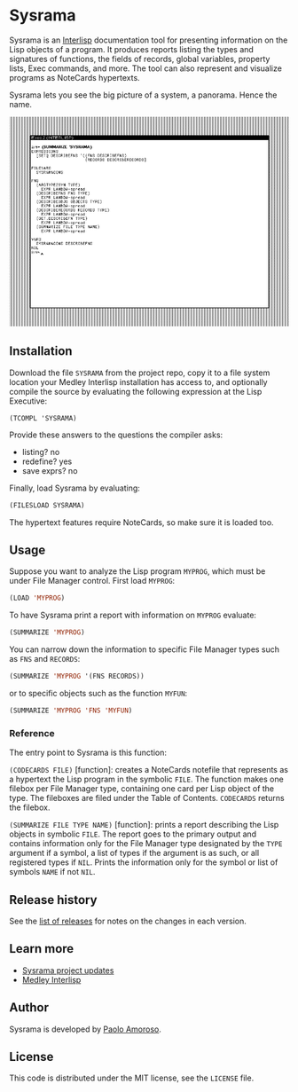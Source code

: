 # Sysrama

Sysrama is an [Interlisp](https://interlisp.org) documentation tool for presenting information on the Lisp objects of a program. It produces reports listing the types and signatures of functions, the fields of records, global variables, property lists, Exec commands, and more. The tool can also represent and visualize programs as NoteCards hypertexts.

Sysrama lets you see the big picture of a system, a panorama. Hence the name.

![Sample output of the Sysrama Interlisp documentation tool.](https://raw.githubusercontent.com/pamoroso/sysrama/main/sysrama.png)


## Installation

Download the file `SYSRAMA` from the project repo, copy it to a file system location your Medley Interlisp installation has access to, and optionally compile the source by evaluating the following expression at the Lisp Executive:

```
(TCOMPL 'SYSRAMA)
```

Provide these answers to the questions the compiler asks:

* listing? no
* redefine? yes
* save exprs? no

Finally, load Sysrama by evaluating:

```lisp
(FILESLOAD SYSRAMA)
```

The hypertext features require NoteCards, so make sure it is loaded too.


## Usage

Suppose you want to analyze the Lisp program `MYPROG`, which must be under File Manager control. First load `MYPROG`:

```lisp
(LOAD 'MYPROG)
```

To have Sysrama print a report with information on `MYPROG` evaluate:

```lisp
(SUMMARIZE 'MYPROG)
```

You can narrow down the information to specific File Manager types such as `FNS` and `RECORDS`:

```lisp
(SUMMARIZE 'MYPROG '(FNS RECORDS))
```

or to specific objects such as the function `MYFUN`:

```lisp
(SUMMARIZE 'MYPROG 'FNS 'MYFUN)
```


### Reference

The entry point to Sysrama is this function:

`(CODECARDS FILE)` [function]: creates a NoteCards notefile that represents as a hypertext the Lisp program in the symbolic `FILE`. The function makes one filebox per File Manager type, containing one card per Lisp object of the type. The fileboxes are filed under the Table of Contents. `CODECARDS` returns the filebox.

`(SUMMARIZE FILE TYPE NAME)` [function]: prints a report describing the Lisp objects in symbolic `FILE`. The report goes to the primary output and contains information only for the File Manager type designated by the `TYPE` argument if a symbol, a list of types if the argument is as such, or all registered types if `NIL`. Prints the information only for the symbol or list of symbols `NAME` if not `NIL`.


## Release history

See the [list of releases](https://github.com/pamoroso/sysrama/releases) for notes on the changes in each version.


## Learn more

- [Sysrama project updates](https://journal.paoloamoroso.com/tag:sysrama)
- [Medley Interlisp](https://interlisp.org)


## Author

Sysrama is developed by [Paolo Amoroso](https://github.com/pamoroso).


## License

This code is distributed under the MIT license, see the `LICENSE` file.
